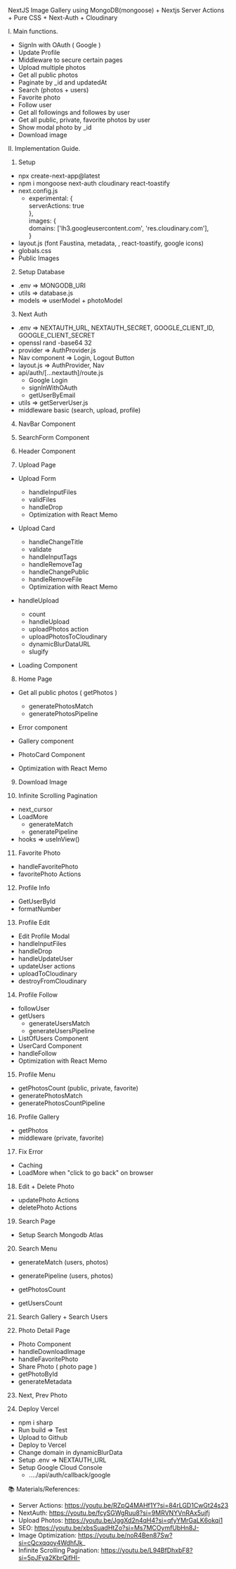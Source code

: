 NextJS Image Gallery using MongoDB(mongoose) + Nextjs Server Actions + Pure CSS + Next-Auth + Cloudinary   

I. Main functions.    
  - SignIn with OAuth ( Google )     
  - Update Profile        
  - Middleware to secure certain pages         
  - Upload multiple photos       
  - Get all public photos        
  - Paginate by _id and updatedAt        
  - Search (photos + users)        
  - Favorite photo         
  - Follow user        
  - Get all followings and followes by user        
  - Get all public, private, favorite photos by user          
  - Show modal photo by _id           
  - Download image        


II. Implementation Guide.       

1. Setup     
  - npx create-next-app@latest      
  - npm i mongoose next-auth cloudinary react-toastify         
  - next.config.js      
    + experimental: {         
        serverActions: true        
      },           
      images: {           
        domains: ['lh3.googleusercontent.com', 'res.cloudinary.com'],             
      }           
  - layout.js (font Faustina, metadata, , react-toastify, google icons)   
  - globals.css    
  - Public Images   

2. Setup Database      
  - .env => MONGODB_URI        
  - utils => database.js        
  - models => userModel + photoModel         

3. Next Auth        
  - .env => NEXTAUTH_URL, NEXTAUTH_SECRET, GOOGLE_CLIENT_ID, GOOGLE_CLIENT_SECRET     
  - openssl rand -base64 32     
  - provider => AuthProvider.js    
  - Nav component => Login, Logout Button   
  - layout.js => AuthProvider, Nav    
  - api/auth/[...nextauth]/route.js      
    + Google Login   
    + signInWithOAuth   
    + getUserByEmail   
  - utils => getServerUser.js      
  - middleware basic (search, upload, profile)   

4. NavBar Component    

5. SearchForm Component    

6. Header Component         

7. Upload Page        
  - Upload Form       
    + handleInputFiles      
    + validFiles         
    + handleDrop   
    + Optimization with React Memo         

  - Upload Card        
    + handleChangeTitle         
    + validate        
    + handleInputTags          
    + handleRemoveTag       
    + handleChangePublic          
    + handleRemoveFile    
    + Optimization with React Memo           
    
  - handleUpload    
    + count     
    + handleUpload      
    + uploadPhotos action         
    + uploadPhotosToCloudinary          
    + dynamicBlurDataURL    
    + slugify    

  - Loading Component       
        
8. Home Page    
  - Get all public photos ( getPhotos )    
    + generatePhotosMatch    
    + generatePhotosPipeline     

  - Error component    
  - Gallery component            
  - PhotoCard Component    
  - Optimization with React Memo       

9. Download Image          

10. Infinite Scrolling Pagination       
  - next_cursor       
  - LoadMore   
    + generateMatch
    + generatePipeline        
  - hooks => useInView()     

11. Favorite Photo   
  - handleFavoritePhoto   
  - favoritePhoto Actions   

12. Profile Info   
  - GetUserById   
  - formatNumber         

13. Profile Edit        
  - Edit Profile Modal   
  - handleInputFiles   
  - handleDrop   
  - handleUpdateUser         
  - updateUser actions  
  - uploadToCloudinary   
  - destroyFromCloudinary  
    
14. Profile Follow  
  - followUser   
  - getUsers      
    + generateUsersMatch         
    + generateUsersPipeline         
  - ListOfUsers Component   
  - UserCard Component   
  - handleFollow         
  - Optimization with React Memo  

15. Profile Menu         
  - getPhotosCount (public, private, favorite)            
  - generatePhotosMatch          
  - generatePhotosCountPipeline   

16. Profile Gallery    
  - getPhotos      
  - middleware (private, favorite)     

17. Fix Error   
  - Caching   
  - LoadMore when "click to go back" on browser       

18. Edit + Delete Photo        
  - updatePhoto Actions          
  - deletePhoto Actions       


19. Search Page         
  - Setup Search Mongodb Atlas           

 
20. Search Menu   
  - generateMatch (users, photos)   
  - generatePipeline (users, photos)   

  - getPhotosCount   
  - getUsersCount    


21. Search Gallery + Search Users           


22. Photo Detail Page         
  - Photo Component   
  - handleDownloadImage         
  - handleFavoritePhoto          
  - Share Photo ( photo page )     
  - getPhotoById           
  - generateMetadata   


23. Next, Prev Photo    


24. Deploy Vercel   
  - npm i sharp     
  - Run build => Test         
  - Upload to Github          
  - Deploy to Vercel            
  - Change domain in dynamicBlurData       
  - Setup .env => NEXTAUTH_URL          
  - Setup Google Cloud Console            
    + ..../api/auth/callback/google            


📚 Materials/References:  
  - Server Actions: https://youtu.be/RZpQ4MAHf1Y?si=84rLGD1CwGt24s23   
  - NextAuth: https://youtu.be/fcySGWgRuu8?si=9MRVNYVnRAx5ujfj   
  - Upload Photos: https://youtu.be/JggXd2n4qH4?si=qfyYMrGaLK6okqi1   
  - SEO: https://youtu.be/xbsSuadHtZo?si=Ms7MCOymfUbHn8J-   
  - Image Optimization: https://youtu.be/noR4Ben87Sw?si=cQcxqqoy4WdhfJk_   
  - Infinite Scrolling Pagination: https://youtu.be/L94BfDhxbF8?si=5pJFya2KbrQifHI-   